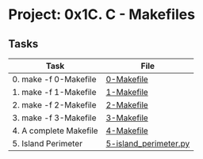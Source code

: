 # Project: 0x1C. C - Makefiles

## Tasks

| Task | File |
| ---- | ---- |
| 0. make -f 0-Makefile | [0-Makefile](./0-Makefile) |
| 1. make -f 1-Makefile | [1-Makefile](./1-Makefile) |
| 2. make -f 2-Makefile | [2-Makefile](./2-Makefile) |
| 3. make -f 3-Makefile | [3-Makefile](./3-Makefile) |
| 4. A complete Makefile | [4-Makefile](./4-Makefile) |
| 5. Island Perimeter | [5-island_perimeter.py](./5-island_perimeter.py) |